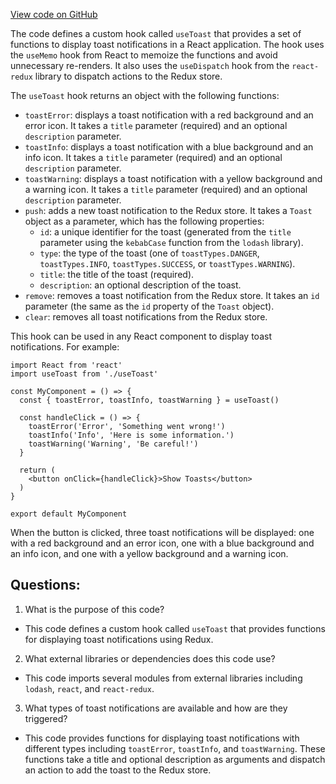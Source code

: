 [View code on GitHub](zoo-labs/zoo/blob/master/core/src/hooks/useToast.ts)

The code defines a custom hook called `useToast` that provides a set of functions to display toast notifications in a React application. The hook uses the `useMemo` hook from React to memoize the functions and avoid unnecessary re-renders. It also uses the `useDispatch` hook from the `react-redux` library to dispatch actions to the Redux store.

The `useToast` hook returns an object with the following functions:

- `toastError`: displays a toast notification with a red background and an error icon. It takes a `title` parameter (required) and an optional `description` parameter.
- `toastInfo`: displays a toast notification with a blue background and an info icon. It takes a `title` parameter (required) and an optional `description` parameter.
- `toastWarning`: displays a toast notification with a yellow background and a warning icon. It takes a `title` parameter (required) and an optional `description` parameter.
- `push`: adds a new toast notification to the Redux store. It takes a `Toast` object as a parameter, which has the following properties:
  - `id`: a unique identifier for the toast (generated from the `title` parameter using the `kebabCase` function from the `lodash` library).
  - `type`: the type of the toast (one of `toastTypes.DANGER`, `toastTypes.INFO`, `toastTypes.SUCCESS`, or `toastTypes.WARNING`).
  - `title`: the title of the toast (required).
  - `description`: an optional description of the toast.
- `remove`: removes a toast notification from the Redux store. It takes an `id` parameter (the same as the `id` property of the `Toast` object).
- `clear`: removes all toast notifications from the Redux store.

This hook can be used in any React component to display toast notifications. For example:

```
import React from 'react'
import useToast from './useToast'

const MyComponent = () => {
  const { toastError, toastInfo, toastWarning } = useToast()

  const handleClick = () => {
    toastError('Error', 'Something went wrong!')
    toastInfo('Info', 'Here is some information.')
    toastWarning('Warning', 'Be careful!')
  }

  return (
    <button onClick={handleClick}>Show Toasts</button>
  )
}

export default MyComponent
```

When the button is clicked, three toast notifications will be displayed: one with a red background and an error icon, one with a blue background and an info icon, and one with a yellow background and a warning icon.
## Questions: 
 1. What is the purpose of this code?
- This code defines a custom hook called `useToast` that provides functions for displaying toast notifications using Redux.

2. What external libraries or dependencies does this code use?
- This code imports several modules from external libraries including `lodash`, `react`, and `react-redux`.

3. What types of toast notifications are available and how are they triggered?
- This code provides functions for displaying toast notifications with different types including `toastError`, `toastInfo`, and `toastWarning`. These functions take a title and optional description as arguments and dispatch an action to add the toast to the Redux store.